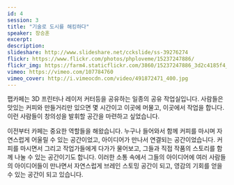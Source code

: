 ```yaml
---
id: 4
session: 3
title: "기술로 도시를 해킹하다"
speaker: 장승훈
excerpt:
description:
slideshare: http://www.slideshare.net/cckslide/ss-39276274
flickr: https://www.flickr.com/photos/phploveme/15237247886/
flickr_img: https://farm4.staticflickr.com/3860/15237247886_3d2c4185f4_c.jpg
vimeo: https://vimeo.com/107784760
vimeo_cover: http://i.vimeocdn.com/video/491872471_400.jpg
---
```


팹카페는 3D 프린터나 레이저 커터등을 공유하는 일종의 공유 작업실입니다. 사람들은 맛있는 커피와 만들거리만 있으면 몇 시간이고 이곳에 머물고, 이곳에서 작업을 합니다. 이런 사람들이 창의성을 발휘할 공간을 마련하고 싶었습니다.

이전부터 카페는 중요한 역할들을 해왔습니다. 누구나 들어와서 함께 커피를 마시며 자연스럽게 어울릴 수 있는 공간이었고, 아이디어가 만나서 연결되는 공간이었습니다. 커피를 마시면서 그리고 작업가들에게 다가가 물어보고, 그들과 직접 작품의 스토리를 함께 나눌 수 있는 공간이기도 합니다. 이러한 소통 속에서 그들의 아이디어에 여러 사람들의 아이디어들이 만나면서 자연스럽게 브레인 스토밍 공간이 되고, 영감의 기회를 얻을 수 있는 공간이 되고 있습니다.
